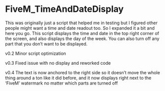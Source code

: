 # FiveM_TimeAndDateDisplay
This was originally just a script that helped me in testing but I figured other people might want a time and date readout too. So I expanded it a bit and here you go. This script displays the time and date in the top right corner of the screen, and also displays the day of the week. You can also turn off any part that you don’t want to be displayed.

v0.2 Minor script optimization

v0.3 Fixed issue with no display and reworked code

v0.4 The text is now anchored to the right side so it doesn’t move the whole thing around a ton like it did before, and it now displays right next to the ‘FiveM’ watermark no matter which parts are turned off
